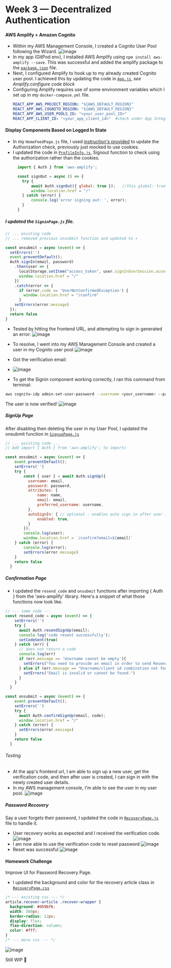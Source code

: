 # Week 3 — Decentralized Authentication

#### AWS Amplify + Amazon Cognito
- Within my AWS Management Console, I created a Cognito User Pool following the Wizard.
  ![image](https://github.com/erdookuhwa/aws-bootcamp-cruddur-2023/blob/main/_docs/assets/week3_cognito_userpool.png)
- In my app (GitPod env), I installed AWS Amplify using `npm install aws-amplify --save`. This was successful and added the amplify package to the [`package.json`](https://github.com/erdookuhwa/aws-bootcamp-cruddur-2023/blob/main/frontend-react-js/package.json) file. 
- Next, I configured Amplify to hook up to my already created Cognito user pool. I achieved this by updating the code in [`App.js`](https://github.com/erdookuhwa/aws-bootcamp-cruddur-2023/blob/main/frontend-react-js/src/App.js), _see Amplify.configure code block_
- Configuring Amplify requires use of some environment variables which I set up in my `docker-compose.yml` file.
  ```yml
  REACT_APP_AWS_PROJECT_REGION: "${AWS_DEFAULT_REGION}"
  REACT_APP_AWS_COGNITO_REGION: "${AWS_DEFAULT_REGION}"
  REACT_APP_AWS_USER_POOLS_ID: "<your_user_pool_ID>"
  REACT_APP_CLIENT_ID: "<your_app_client_id>"  #check under App Integration tab in your User Pool
  ```
  
#### Display Components Based on Logged In State
- In my `HomeFeedPage.js` file, I used [instruction's provided](https://github.com/omenking/aws-bootcamp-cruddur-2023/blob/week-3/journal/week3.md) to update the Authorization check, previously just mocked to use cookies.
- I updated the code in [`ProfileInfo.js`](https://github.com/erdookuhwa/aws-bootcamp-cruddur-2023/blob/main/frontend-react-js/src/components/ProfileInfo.js), Signout function to check using the authorization rather than the cookies.
  ```js
    import { Auth } from 'aws-amplify';

    const signOut = async () => {
      try {
          await Auth.signOut({ global: true });   //this global: true signs out every instance currently signed in. i.e. from every device or browser tab.
          window.location.href = "/"
      } catch (error) {
          console.log('error signing out: ', error);
      }
    }
  ```

##### I updated the `SigninPage.js` file.
  ```js
  // ... existing code
  // ... removed previous onsubmit function and updated to ⬇️
  
  const onsubmit = async (event) => {
    setErrors('')
    event.preventDefault();
    Auth.signIn(email, password)
      .then(user => {
        localStorage.setItem("access_token", user.signInUserSession.accessToken.jwtToken)
        window.location.href = "/"
      })
      .catch(error => {
        if (error.code == 'UserNotConfirmedException') {
          window.location.href = "/confirm"
        }
      setErrors(error.message)
    });
    return false
  }
  ```
- Tested by hitting the frontend URL, and attempting to sign in generated an error:
  ![image](https://github.com/erdookuhwa/aws-bootcamp-cruddur-2023/blob/main/_docs/assets/week3_signinerror.png)
  
- To resolve, I went into my AWS Management Console and created a user in my Cognito user pool
  ![image](https://github.com/erdookuhwa/aws-bootcamp-cruddur-2023/blob/main/_docs/assets/week3_cognito_user.png)
  
- Got the verification email: 
- ![image](https://github.com/erdookuhwa/aws-bootcamp-cruddur-2023/blob/main/_docs/assets/week3_cognitoUserEmailConfirmation.png)
- To get the Signin component working correctly, I ran this command from terminal:
```sh
aws cognito-idp admin-set-user-password --username <your_username> --password <your_password> --user-pool-id <your_user_pool-id> --permanent
```
The user is now verified!
  ![image](https://github.com/erdookuhwa/aws-bootcamp-cruddur-2023/blob/main/_docs/assets/week3_userVerified.png)


##### SignUp Page
After disabling then deleting the user in my User Pool, I updated the onsubmit function in [`SignupPage.js`](https://github.com/erdookuhwa/aws-bootcamp-cruddur-2023/blob/main/frontend-react-js/src/pages/SignupPage.js)
```js
// ... existing code ...
// Add import { Auth } from 'aws-amplify'; to imports

const onsubmit = async (event) => {
    event.preventDefault();
    setErrors('')
    try {
        const { user } = await Auth.signUp({
          username: email,
          password: password,
          attributes: {
              name: name,
              email: email,
              preferred_username: username,
          },
          autoSignIn: { // optional - enables auto sign in after user is confirmed
              enabled: true,
          }
        });
        console.log(user);
        window.location.href = `/confirm?email=${email}`
    } catch (error) {
        console.log(error);
        setErrors(error.message)
    }
    return false
  }
```
##### Confirmation Page
- I updated the `resend_code` and `onsubmit` functions after importing { Auth } from the 'aws-amplify' library. Here's a snippet of what those functions now look like.
```js
// --- some code ---
const resend_code = async (event) => {
    setErrors('')
    try {
      await Auth.resendSignUp(email);
      console.log('code resent successfully');
      setCodeSent(true)
    } catch (err) {
      // does not return a code
      console.log(err)
      if (err.message == 'Username cannot be empty'){
        setErrors("You need to provide an email in order to send Resend Activiation Code")   
      } else if (err.message == "Username/client id combination not found."){
        setErrors("Email is invalid or cannot be found.")   
      }
    }
  }

const onsubmit = async (event) => {
    event.preventDefault();
    setErrors('')
    try {
      await Auth.confirmSignUp(email, code);
      window.location.href = "/"
    } catch (error) {
      setErrors(error.message)
    }
    return false
  }

```
###### Testing
- At the app's frontend url, I am able to sign up a new user, get the verification code, and then after user is created, I can sign in with the newly created user details. 
- In my AWS management console, I'm able to see the user in my user pool.
  ![image](https://github.com/erdookuhwa/aws-bootcamp-cruddur-2023/blob/main/_docs/assets/week3_userCreatedInCognito.png)


##### Password Recovery
Say a user forgets their password, I updated the code in [`RecoveryPage.js`](https://github.com/erdookuhwa/aws-bootcamp-cruddur-2023/blob/main/frontend-react-js/src/pages/RecoverPage.js) file to handle it.
- User recovery works as expected and I received the verification code.
  ![image](https://github.com/erdookuhwa/aws-bootcamp-cruddur-2023/blob/main/_docs/assets/week3_userVerifyCodes.png)
- I am now able to use the verification code to reset password
  ![image](https://github.com/erdookuhwa/aws-bootcamp-cruddur-2023/blob/main/_docs/assets/week3_recoveryPage.png)
- Reset was successful
  ![image](https://github.com/erdookuhwa/aws-bootcamp-cruddur-2023/blob/main/_docs/assets/week3_successfulReset.png)


#### Homework Challenge
Improve UI for Password Recovery Page.
- I updated the background and color for the recovery article class in [`RecoveryPage.css`](https://github.com/erdookuhwa/aws-bootcamp-cruddur-2023/blob/main/frontend-react-js/src/pages/RecoverPage.css)
```css
/* --- existing css --- */
article.recover-article .recover-wrapper {
  background: #d59bf6;
  width: 560px;
  border-radius: 12px;
  display: flex;
  flex-direction: column;
  color: #fff;
}
/* --- more css --- */
```
  ![image](https://github.com/erdookuhwa/aws-bootcamp-cruddur-2023/blob/main/_docs/assets/week3_updatedUIRecoveryPage.png)










Still WIP 🚧 





















